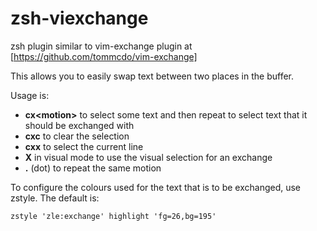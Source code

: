 # zsh-viexchange

zsh plugin similar to vim-exchange plugin at [https://github.com/tommcdo/vim-exchange]

This allows you to easily swap text between two places in the buffer.

Usage is:

- **cx&lt;motion&gt;** to select some text and then repeat to select text that it should be exchanged with
- **cxc** to clear the selection
- **cxx** to select the current line
- **X** in visual mode to use the visual selection for an exchange
- **.** (dot) to repeat the same motion

To configure the colours used for the text that is to be exchanged, use
zstyle. The default is:

    zstyle 'zle:exchange' highlight 'fg=26,bg=195'
